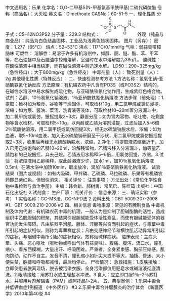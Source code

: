 中文通用名：乐果
化学名：O,O-二甲基S(N-甲基氨基甲酰甲基)二硫代磷酸酯
俗称（商品名）：大灭松
英文名：Dimethoate
CASNo：60-51-5
一、理化性质
分子式：C5H12NO3PS2
分子量：229.3
结构式：![结构式](./assets/duwu/乐果/@0结构式.jpg)
外观（纯品与商业品）：纯品为白色结晶固体，工业品为浅黄色蜡状固体。
图片（另存）：
密度：1.277（65℃）
熔点：52~53℃
沸点：117℃/0.1mmHg
气味：弱蒜臭带樟脑味
可燃性：
溶解性：易溶于许多有机溶剂中，如醇、酮、醚、酯、苯、甲苯等，在石油醚中及石脑油中较难溶解，室温时在水中溶解度为39g/L。
酸碱性：在酸性溶液中相当稳定，而在碱性溶液中则迅速水解。
LD50：290~325mg/kg（急性经口）；大于800mg/kg（急性经皮）
中毒剂量（人）：
致死剂量（人）：2g
其他理化性质（特殊反应）：
二、快速检测参考方法
1.方法名称：氢氧化钠-亚硝酰铁氰化钠反应
方法原理：有机磷农药中凡含有PO3S（或PO3S2）结构的，在碱性水溶液中易水解生成硫化物，与亚硝酰铁氰化钠作用，生成紫红色络合物。
试剂：乙醇、10％氢氧化钠溶液、1％亚硝酰铁氰化钠溶液
方法步骤（前处理）：1.提取：检材如为粮食、谷物等干燥固体，可取检材10g，用二氯甲烷或氯仿浸提、浓缩；如为尿、酱油、菜汤、洗胃液等液体，可取检材10~20ml置分液漏斗中，加二氯甲烷或氯仿，振摇提取2~3次，静置分层；如为胃内容物、呕吐物、吃剩食物等含水检材，可取检材5~10g，以丙醇或乙腈为溶剂浸提，过滤后加入5~6倍2％硫酸钠溶液，用二氯甲烷或氯仿回提3次，经无水硫酸钠脱水后，浓缩；如为血液，取5~10ml血液，加入无水硫酸钠研磨至干沙状，用二氯甲烷或氯仿振摇提取2~3次，收集后再经无水硫酸钠脱水，浓缩。2.净化：将提取液浓缩至近干，加入已用己烷饱和的乙腈10~20ml，溶解残留物，乙腈液移入分液漏斗，加等量乙腈饱和的己烷振摇，弃去己烷。乙腈液用水稀释5~6倍，用氯仿回提，浓缩。3.试验：将浓缩液用乙醇稀释，取此醇溶液少许，加水1ml，加10％氢氧化钠溶液0.5ml，在沸水浴中加热10min，取出放冷，滴加1％亚硝酰铁氰化钠溶液。
试验结果（图片或视频）：如有内吸磷、甲拌磷、乙硫磷、马拉硫磷、乐果等有机磷农药即显紫红色，但很快消失。
相关评价：
注意事项：
方法出处：《常见化学性食物中毒检验与救治手册》 主编：韩会新、郝树勇、常凤启、陈桂茹 出版社：中国石化出版社
2.试剂盒：
生产厂家：
相关评价：
信息来源：
三、确证实验（参考）
1.实验名称：GC-MS法、GC-NPD法
2.资料出处：GBT 5009.207-2008 #1、GBT 5009.218-2008 #2
四、相关信息
毒物来源：常见的有腌制食品
中毒机制及体内代谢：有机磷农药中毒的机理，一般认为是抑制了胆碱酯酶的活性，造成组织中乙酰胆碱的积聚，其结果引起胆碱能受体活性紊乱，而使有胆碱能受体的器官功能发生障碍。凡由脏器平滑肌、腺体、汗腺等兴奋而引起的症状，与毒蕈中毒所引起的症状相似，则称为毒蕈样症状；凡由交感神经节和横纹肌活动异常所引起的症状，与烟碱中毒所引起的症状相似，故称烟碱样症状。
临床表现：主症头晕、头痛、恶心呕吐（呕吐物或呼出气体有蒜臭味）、腹痛、腹泻、流口水，瞳孔缩小、看东西模糊，大量出汗、呼吸困难。严重者，全身紧束感、胸部压缩感，肌肉跳动，动作不自主。发音不清，瞳孔缩小如针尖大或不等大，抽搐、昏迷、大小便失禁，脉搏和呼吸都减慢，最后均停止。
尸检情况：
急救措施：1.皮肤接触：立即使患者脱离现场，脱去被污染衣服，全身污染部位用肥皂水或碱溶液彻底清洗。2.眼睛接触：用苏打水或生理盐水冲洗。3.食入：应立即口服1％~2％苏打水，并服用片剂解磷毒（PAM）或阿托品1~2片。
五、典型案例：
1.乐果中毒合并低钾血症1例报道 《中外医疗》 #3
2.乐果中毒合并腮腺炎的治疗体会 《新疆医学》2010年第40卷 #4
